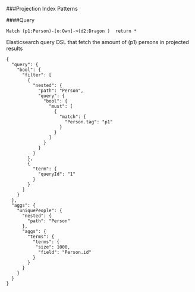 ###Projection Index Patterns

####Query
```
Match (p1:Person)-[o:Own]->(d2:Dragon )  return *
```

Elasticsearch query DSL that fetch the amount of (p1) persons in projected results
```
{
  "query": {
    "bool": {
      "filter": [
        {
          "nested": {
            "path": "Person",
            "query": {
              "bool": {
                "must": [
                  {
                    "match": {
                      "Person.tag": "p1"
                    }
                  }
                ]
              }
            }
          }
        },
        {
          "term": {
            "queryId": "1"
          }
        }
      ]
    }
  },
  "aggs": {
    "uniquePeople": {
      "nested": {
        "path": "Person"
      },
      "aggs": {
        "terms": {
          "terms": {
           "size": 1000,
            "field": "Person.id"
          }
        }
      }
    }
  }
}
```